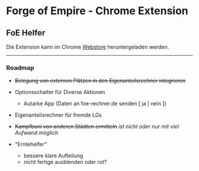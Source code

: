 # Forge of Empire - Chrome Extension
## FoE Helfer

Die Extension kann im Chrome [Webstore](https://chrome.google.com/webstore/detail/foe-helfer/bkagcmloachflbbkfmfiggipaelfamdf "FoE - Helfer") heruntergeladen werden.

---

### Roadmap

- ~~Belegung von externen Plätzen in den Eigenanteilsrechner integrieren~~
- Optionsschalter für Diverse Aktionen
	- Autarke App (Daten an foe-rechner.de senden [ ja | nein ])
	
- Eigenanteilsrechner für fremde LGs

- ~~Kampfboni von anderen Städten ermitteln~~ _ist nicht oder nur mit viel Aufwand möglich_
- "Erntehelfer"
	- bessere klare Aufteilung
	- nicht fertige ausblenden oder rot?
